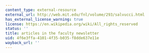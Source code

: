 ```yaml
---
content_type: external-resource
external_url: http://web.mit.edu/fnl/volume/293/salvucci.html
has_external_license_warning: true
license: https://en.wikipedia.org/wiki/All_rights_reserved
status: ''
title: articles in the faculty newsletter
uid: 4f6e3ffa-4101-4f35-b035-f8dde637e11e
wayback_url: ''
---
```

